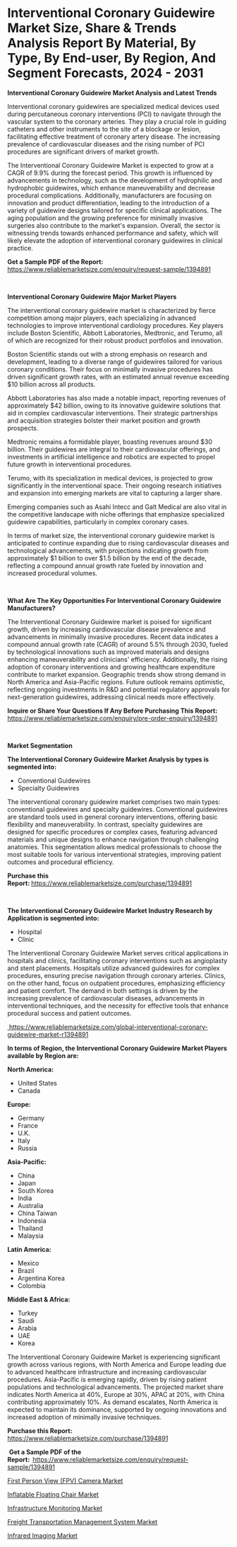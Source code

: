 <p><h1>Interventional Coronary Guidewire Market Size, Share & Trends Analysis Report By Material, By Type, By End-user, By Region, And Segment Forecasts, 2024 - 2031</h1></p><p><strong>Interventional Coronary Guidewire Market Analysis and Latest Trends</strong></p>
<p><p>Interventional coronary guidewires are specialized medical devices used during percutaneous coronary interventions (PCI) to navigate through the vascular system to the coronary arteries. They play a crucial role in guiding catheters and other instruments to the site of a blockage or lesion, facilitating effective treatment of coronary artery disease. The increasing prevalence of cardiovascular diseases and the rising number of PCI procedures are significant drivers of market growth.</p><p>The Interventional Coronary Guidewire Market is expected to grow at a CAGR of 9.9% during the forecast period. This growth is influenced by advancements in technology, such as the development of hydrophilic and hydrophobic guidewires, which enhance maneuverability and decrease procedural complications. Additionally, manufacturers are focusing on innovation and product differentiation, leading to the introduction of a variety of guidewire designs tailored for specific clinical applications. The aging population and the growing preference for minimally invasive surgeries also contribute to the market's expansion. Overall, the sector is witnessing trends towards enhanced performance and safety, which will likely elevate the adoption of interventional coronary guidewires in clinical practice.</p></p>
<p><strong>Get a Sample PDF of the Report:&nbsp;</strong> <a href="https://www.reliablemarketsize.com/enquiry/request-sample/1394891?utm_campaign=1838&utm_medium=2&utm_source=Github&utm_content=ia&utm_term=05122024&utm_id=interventional-coronary-guidewire">https://www.reliablemarketsize.com/enquiry/request-sample/1394891</a></p>
<p>&nbsp;</p>
<p><strong>Interventional Coronary Guidewire Major Market Players</strong></p>
<p><p>The interventional coronary guidewire market is characterized by fierce competition among major players, each specializing in advanced technologies to improve interventional cardiology procedures. Key players include Boston Scientific, Abbott Laboratories, Medtronic, and Terumo, all of which are recognized for their robust product portfolios and innovation.</p><p>Boston Scientific stands out with a strong emphasis on research and development, leading to a diverse range of guidewires tailored for various coronary conditions. Their focus on minimally invasive procedures has driven significant growth rates, with an estimated annual revenue exceeding $10 billion across all products.</p><p>Abbott Laboratories has also made a notable impact, reporting revenues of approximately $42 billion, owing to its innovative guidewire solutions that aid in complex cardiovascular interventions. Their strategic partnerships and acquisition strategies bolster their market position and growth prospects.</p><p>Medtronic remains a formidable player, boasting revenues around $30 billion. Their guidewires are integral to their cardiovascular offerings, and investments in artificial intelligence and robotics are expected to propel future growth in interventional procedures.</p><p>Terumo, with its specialization in medical devices, is projected to grow significantly in the interventional space. Their ongoing research initiatives and expansion into emerging markets are vital to capturing a larger share.</p><p>Emerging companies such as Asahi Intecc and Galt Medical are also vital in the competitive landscape with niche offerings that emphasize specialized guidewire capabilities, particularly in complex coronary cases.</p><p>In terms of market size, the interventional coronary guidewire market is anticipated to continue expanding due to rising cardiovascular diseases and technological advancements, with projections indicating growth from approximately $1 billion to over $1.5 billion by the end of the decade, reflecting a compound annual growth rate fueled by innovation and increased procedural volumes.</p></p>
<p>&nbsp;</p>
<p><strong>What Are The Key Opportunities For Interventional Coronary Guidewire Manufacturers?</strong></p>
<p><p>The Interventional Coronary Guidewire market is poised for significant growth, driven by increasing cardiovascular disease prevalence and advancements in minimally invasive procedures. Recent data indicates a compound annual growth rate (CAGR) of around 5.5% through 2030, fueled by technological innovations such as improved materials and designs enhancing maneuverability and clinicians' efficiency. Additionally, the rising adoption of coronary interventions and growing healthcare expenditure contribute to market expansion. Geographic trends show strong demand in North America and Asia-Pacific regions. Future outlook remains optimistic, reflecting ongoing investments in R&D and potential regulatory approvals for next-generation guidewires, addressing clinical needs more effectively.</p></p>
<p><strong>Inquire or Share Your Questions If Any Before Purchasing This Report:</strong> <a href="https://www.reliablemarketsize.com/enquiry/pre-order-enquiry/1394891?utm_campaign=1838&utm_medium=2&utm_source=Github&utm_content=ia&utm_term=05122024&utm_id=interventional-coronary-guidewire">https://www.reliablemarketsize.com/enquiry/pre-order-enquiry/1394891</a></p>
<p>&nbsp;</p>
<p><strong>Market Segmentation</strong></p>
<p><strong>The Interventional Coronary Guidewire Market Analysis by types is segmented into:</strong></p>
<p><ul><li>Conventional Guidewires</li><li>Specialty Guidewires</li></ul></p>
<p><p>The interventional coronary guidewire market comprises two main types: conventional guidewires and specialty guidewires. Conventional guidewires are standard tools used in general coronary interventions, offering basic flexibility and maneuverability. In contrast, specialty guidewires are designed for specific procedures or complex cases, featuring advanced materials and unique designs to enhance navigation through challenging anatomies. This segmentation allows medical professionals to choose the most suitable tools for various interventional strategies, improving patient outcomes and procedural efficiency.</p></p>
<p><strong>Purchase this Report:&nbsp;</strong><a href="https://www.reliablemarketsize.com/purchase/1394891?utm_campaign=1838&utm_medium=2&utm_source=Github&utm_content=ia&utm_term=05122024&utm_id=interventional-coronary-guidewire">https://www.reliablemarketsize.com/purchase/1394891</a></p>
<p>&nbsp;</p>
<p><strong>The Interventional Coronary Guidewire Market Industry Research by Application is segmented into:</strong></p>
<p><ul><li>Hospital</li><li>Clinic</li></ul></p>
<p><p>The Interventional Coronary Guidewire Market serves critical applications in hospitals and clinics, facilitating coronary interventions such as angioplasty and stent placements. Hospitals utilize advanced guidewires for complex procedures, ensuring precise navigation through coronary arteries. Clinics, on the other hand, focus on outpatient procedures, emphasizing efficiency and patient comfort. The demand in both settings is driven by the increasing prevalence of cardiovascular diseases, advancements in interventional techniques, and the necessity for effective tools that enhance procedural success and patient outcomes.</p></p>
<p><a href="https://www.reliablemarketsize.com/global-interventional-coronary-guidewire-market-r1394891?utm_campaign=1838&utm_medium=2&utm_source=Github&utm_content=ia&utm_term=05122024&utm_id=interventional-coronary-guidewire">&nbsp;https://www.reliablemarketsize.com/global-interventional-coronary-guidewire-market-r1394891</a></p>
<p><strong>In terms of Region, the Interventional Coronary Guidewire Market Players available by Region are:</strong></p>
<p>
    <p> <strong> North America: </strong>
        <ul>
            <li>United States</li>
            <li>Canada</li>
        </ul>
        </p> 
    <p> <strong> Europe: </strong>
        <ul>
            <li>Germany</li>
            <li>France</li>
            <li>U.K.</li>
            <li>Italy</li>
            <li>Russia</li>
        </ul>
        </p> 
    <p> <strong> Asia-Pacific: </strong>
        <ul>
            <li>China</li>
            <li>Japan</li>
            <li>South Korea</li>
            <li>India</li>
            <li>Australia</li>
            <li>China Taiwan</li>
            <li>Indonesia</li>
            <li>Thailand</li>
            <li>Malaysia</li>
        </ul>
        </p> 
    <p> <strong> Latin America: </strong>
        <ul>
            <li>Mexico</li>
            <li>Brazil</li>
            <li>Argentina Korea</li>
            <li>Colombia</li>
        </ul>
        </p> 
    <p> <strong> Middle East & Africa: </strong>
        <ul>
            <li>Turkey</li>
            <li>Saudi</li>
            <li>Arabia</li>
            <li>UAE</li>
            <li>Korea</li>
        </ul>
    </p>
    </p>
<p><p>The Interventional Coronary Guidewire Market is experiencing significant growth across various regions, with North America and Europe leading due to advanced healthcare infrastructure and increasing cardiovascular procedures. Asia-Pacific is emerging rapidly, driven by rising patient populations and technological advancements. The projected market share indicates North America at 40%, Europe at 30%, APAC at 20%, with China contributing approximately 10%. As demand escalates, North America is expected to maintain its dominance, supported by ongoing innovations and increased adoption of minimally invasive techniques.</p></p>
<p><strong>Purchase this Report: </strong><a href="https://www.reliablemarketsize.com/purchase/1394891?utm_campaign=1838&utm_medium=2&utm_source=Github&utm_content=ia&utm_term=05122024&utm_id=interventional-coronary-guidewire">https://www.reliablemarketsize.com/purchase/1394891</a></p>
<p>&nbsp;<strong>Get a Sample PDF of the Report:&nbsp;&nbsp;</strong><a href="https://www.reliablemarketsize.com/enquiry/request-sample/1394891?utm_campaign=1838&utm_medium=2&utm_source=Github&utm_content=ia&utm_term=05122024&utm_id=interventional-coronary-guidewire">https://www.reliablemarketsize.com/enquiry/request-sample/1394891</a></p>
<p><strong></strong></p>
<p><p><a href="https://issuu.com/reportprime-2/docs/first-person-view-fpv-camera-market-size-2030.pptx?utm_campaign=1838&utm_medium=2&utm_source=Github&utm_content=ia&utm_term=05122024&utm_id=interventional-coronary-guidewire">First Person View (FPV) Camera Market</a></p><p><a href="https://issuu.com/reportprime-2/docs/inflatable-floating-chair-market-size-2030.pptx?utm_campaign=1838&utm_medium=2&utm_source=Github&utm_content=ia&utm_term=05122024&utm_id=interventional-coronary-guidewire">Inflatable Floating Chair Market</a></p><p><a href="https://www.linkedin.com/pulse/infrastructure-monitoring-market-size-projected-expand-113-cagr-1azrf?utm_campaign=1838&utm_medium=2&utm_source=Github&utm_content=ia&utm_term=05122024&utm_id=interventional-coronary-guidewire">Infrastructure Monitoring Market</a></p><p><a href="https://www.linkedin.com/pulse/current-future-growth-potential-freight-transportation-management-0fibf?utm_campaign=1838&utm_medium=2&utm_source=Github&utm_content=ia&utm_term=05122024&utm_id=interventional-coronary-guidewire">Freight Transportation Management System Market</a></p><p><a href="https://www.linkedin.com/pulse/future-infrared-imaging-market-trends-revenue-forecast-anticipated-5lsif?utm_campaign=1838&utm_medium=2&utm_source=Github&utm_content=ia&utm_term=05122024&utm_id=interventional-coronary-guidewire">Infrared Imaging Market</a></p></p>